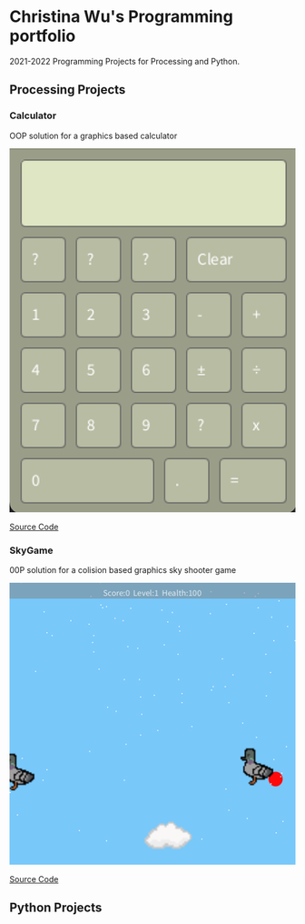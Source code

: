 # Christina Wu's Programming portfolio

2021-2022 Programming Projects for Processing and Python.

## Processing Projects

### Calculator
OOP solution for a graphics based calculator

![Calculator](https://github.com/wchristinaa/Programming1/blob/gh-pages/Images/Calculator.png)

[Source Code]()

### SkyGame
00P solution for a colision based graphics sky shooter game

![SkyGame](https://github.com/wchristinaa/Programming1/blob/gh-pages/Images/SkyGame.png)

[Source Code](https://github.com/wchristinaa/Programming1/blob/gh-pages/SourceCode/SpaceGame.zip)

## Python Projects
